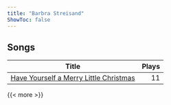```yaml
---
title: "Barbra Streisand"
ShowToc: false
---
```


## Songs
Title | Plays 
----- | -----: 
[Have Yourself a Merry Little Christmas](/songs/have-yourself-a-merry-little-christmas) | 11

{{< more >}}